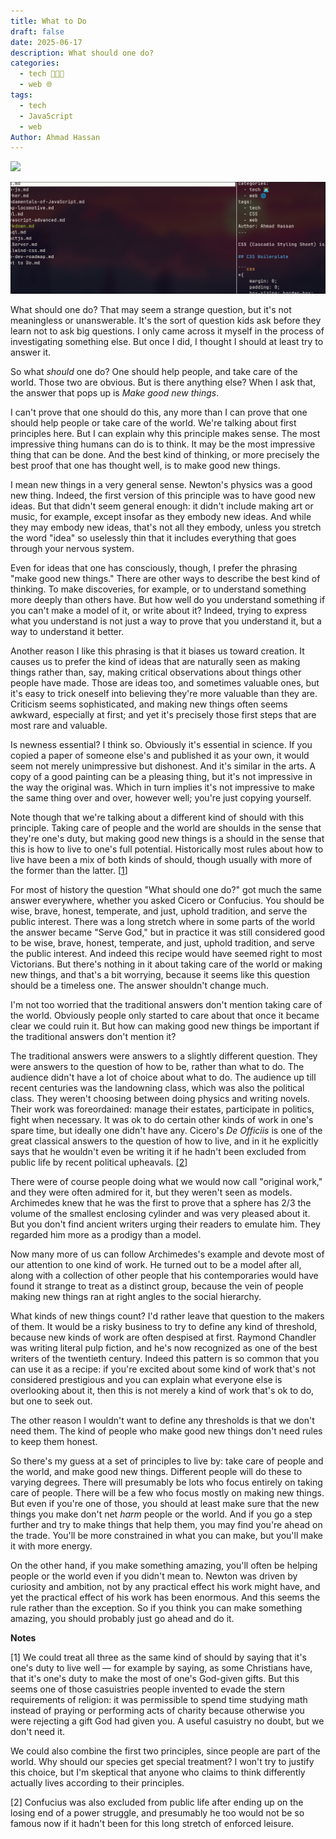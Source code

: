 ```yaml
---
title: What to Do
draft: false
date: 2025-06-17
description: What should one do?
categories:
  - tech 👨🏻‍💻
  - web 🌐
tags:
  - tech
  - JavaScript
  - web
Author: Ahmad Hassan
---
```

![](/posts/assets/img-5.png)

![](assets/img-6.png)


What should one do? That may seem a strange question, but it's not meaningless or unanswerable. It's the sort of question kids ask before they learn not to ask big questions. I only came across it myself in the process of investigating something else. But once I did, I thought I should at least try to answer it.  
  
So what _should_ one do? One should help people, and take care of the world. Those two are obvious. But is there anything else? When I ask that, the answer that pops up is _Make good new things_.  
  
I can't prove that one should do this, any more than I can prove that one should help people or take care of the world. We're talking about first principles here. But I can explain why this principle makes sense. The most impressive thing humans can do is to think. It may be the most impressive thing that can be done. And the best kind of thinking, or more precisely the best proof that one has thought well, is to make good new things.  
  
I mean new things in a very general sense. Newton's physics was a good new thing. Indeed, the first version of this principle was to have good new ideas. But that didn't seem general enough: it didn't include making art or music, for example, except insofar as they embody new ideas. And while they may embody new ideas, that's not all they embody, unless you stretch the word "idea" so uselessly thin that it includes everything that goes through your nervous system.  
  
Even for ideas that one has consciously, though, I prefer the phrasing "make good new things." There are other ways to describe the best kind of thinking. To make discoveries, for example, or to understand something more deeply than others have. But how well do you understand something if you can't make a model of it, or write about it? Indeed, trying to express what you understand is not just a way to prove that you understand it, but a way to understand it better.  
  
Another reason I like this phrasing is that it biases us toward creation. It causes us to prefer the kind of ideas that are naturally seen as making things rather than, say, making critical observations about things other people have made. Those are ideas too, and sometimes valuable ones, but it's easy to trick oneself into believing they're more valuable than they are. Criticism seems sophisticated, and making new things often seems awkward, especially at first; and yet it's precisely those first steps that are most rare and valuable.  
  
Is newness essential? I think so. Obviously it's essential in science. If you copied a paper of someone else's and published it as your own, it would seem not merely unimpressive but dishonest. And it's similar in the arts. A copy of a good painting can be a pleasing thing, but it's not impressive in the way the original was. Which in turn implies it's not impressive to make the same thing over and over, however well; you're just copying yourself.  
  
Note though that we're talking about a different kind of should with this principle. Taking care of people and the world are shoulds in the sense that they're one's duty, but making good new things is a should in the sense that this is how to live to one's full potential. Historically most rules about how to live have been a mix of both kinds of should, though usually with more of the former than the latter. [[1](https://www.paulgraham.com/do.html#f1n)]  
  
For most of history the question "What should one do?" got much the same answer everywhere, whether you asked Cicero or Confucius. You should be wise, brave, honest, temperate, and just, uphold tradition, and serve the public interest. There was a long stretch where in some parts of the world the answer became "Serve God," but in practice it was still considered good to be wise, brave, honest, temperate, and just, uphold tradition, and serve the public interest. And indeed this recipe would have seemed right to most Victorians. But there's nothing in it about taking care of the world or making new things, and that's a bit worrying, because it seems like this question should be a timeless one. The answer shouldn't change much.  
  
I'm not too worried that the traditional answers don't mention taking care of the world. Obviously people only started to care about that once it became clear we could ruin it. But how can making good new things be important if the traditional answers don't mention it?  
  
The traditional answers were answers to a slightly different question. They were answers to the question of how to be, rather than what to do. The audience didn't have a lot of choice about what to do. The audience up till recent centuries was the landowning class, which was also the political class. They weren't choosing between doing physics and writing novels. Their work was foreordained: manage their estates, participate in politics, fight when necessary. It was ok to do certain other kinds of work in one's spare time, but ideally one didn't have any. Cicero's _De Officiis_ is one of the great classical answers to the question of how to live, and in it he explicitly says that he wouldn't even be writing it if he hadn't been excluded from public life by recent political upheavals. [[2](https://www.paulgraham.com/do.html#f2n)]  
  
There were of course people doing what we would now call "original work," and they were often admired for it, but they weren't seen as models. Archimedes knew that he was the first to prove that a sphere has 2/3 the volume of the smallest enclosing cylinder and was very pleased about it. But you don't find ancient writers urging their readers to emulate him. They regarded him more as a prodigy than a model.  
  
Now many more of us can follow Archimedes's example and devote most of our attention to one kind of work. He turned out to be a model after all, along with a collection of other people that his contemporaries would have found it strange to treat as a distinct group, because the vein of people making new things ran at right angles to the social hierarchy.  
  
What kinds of new things count? I'd rather leave that question to the makers of them. It would be a risky business to try to define any kind of threshold, because new kinds of work are often despised at first. Raymond Chandler was writing literal pulp fiction, and he's now recognized as one of the best writers of the twentieth century. Indeed this pattern is so common that you can use it as a recipe: if you're excited about some kind of work that's not considered prestigious and you can explain what everyone else is overlooking about it, then this is not merely a kind of work that's ok to do, but one to seek out.  
  
The other reason I wouldn't want to define any thresholds is that we don't need them. The kind of people who make good new things don't need rules to keep them honest.  
  
So there's my guess at a set of principles to live by: take care of people and the world, and make good new things. Different people will do these to varying degrees. There will presumably be lots who focus entirely on taking care of people. There will be a few who focus mostly on making new things. But even if you're one of those, you should at least make sure that the new things you make don't net _harm_ people or the world. And if you go a step further and try to make things that help them, you may find you're ahead on the trade. You'll be more constrained in what you can make, but you'll make it with more energy.  
  
On the other hand, if you make something amazing, you'll often be helping people or the world even if you didn't mean to. Newton was driven by curiosity and ambition, not by any practical effect his work might have, and yet the practical effect of his work has been enormous. And this seems the rule rather than the exception. So if you think you can make something amazing, you should probably just go ahead and do it.  
  
  
  
  
  
  
  
  
  
  
  
**Notes**  
  
[1] We could treat all three as the same kind of should by saying that it's one's duty to live well — for example by saying, as some Christians have, that it's one's duty to make the most of one's God-given gifts. But this seems one of those casuistries people invented to evade the stern requirements of religion: it was permissible to spend time studying math instead of praying or performing acts of charity because otherwise you were rejecting a gift God had given you. A useful casuistry no doubt, but we don't need it.  
  
We could also combine the first two principles, since people are part of the world. Why should our species get special treatment? I won't try to justify this choice, but I'm skeptical that anyone who claims to think differently actually lives according to their principles.  
  
[2] Confucius was also excluded from public life after ending up on the losing end of a power struggle, and presumably he too would not be so famous now if it hadn't been for this long stretch of enforced leisure.